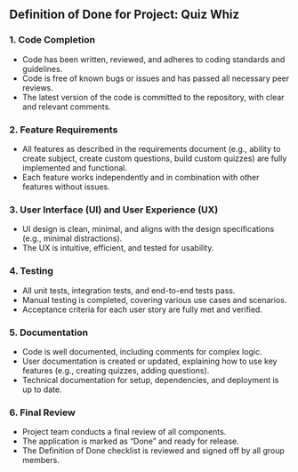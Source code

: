 ## Definition of Done for Project: Quiz Whiz

### 1. Code Completion
- Code has been written, reviewed, and adheres to coding standards and guidelines.
- Code is free of known bugs or issues and has passed all necessary peer reviews.
- The latest version of the code is committed to the repository, with clear and relevant comments.

### 2. Feature Requirements
- All features as described in the requirements document (e.g., ability to create subject, create custom questions, build custom quizzes) are fully implemented and functional.
- Each feature works independently and in combination with other features without issues.

### 3. User Interface (UI) and User Experience (UX)
- UI design is clean, minimal, and aligns with the design specifications (e.g., minimal distractions).
- The UX is intuitive, efficient, and tested for usability.

### 4. Testing
- All unit tests, integration tests, and end-to-end tests pass.
- Manual testing is completed, covering various use cases and scenarios.
- Acceptance criteria for each user story are fully met and verified.

### 5. Documentation
- Code is well documented, including comments for complex logic.
- User documentation is created or updated, explaining how to use key features (e.g., creating quizzes, adding questions).
- Technical documentation for setup, dependencies, and deployment is up to date.

### 6. Final Review
- Project team conducts a final review of all components.
- The application is marked as “Done” and ready for release.
- The Definition of Done checklist is reviewed and signed off by all group members.
